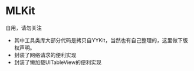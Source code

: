 # MLKit
自用，请勿关注

- 其中工具类库大部分代码是拷贝自YYKit，当然也有自己整理的，这里做下版权声明。
- 封装了网络请求的便利实现
- 封装了懒加载UITableView的便利实现
